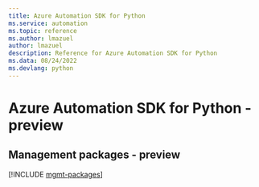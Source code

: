 ```yaml
---
title: Azure Automation SDK for Python
ms.service: automation
ms.topic: reference
ms.author: lmazuel
author: lmazuel
description: Reference for Azure Automation SDK for Python
ms.data: 08/24/2022
ms.devlang: python
---
```

# Azure Automation SDK for Python - preview

## Management packages - preview
[!INCLUDE [mgmt-packages](automation-mgmt-index.md)]